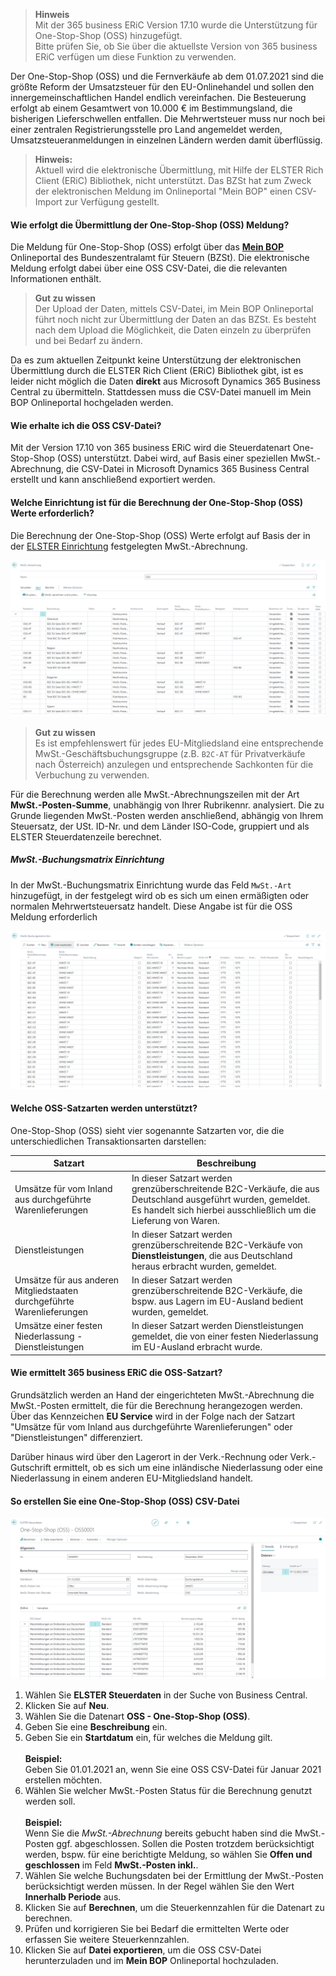 > **Hinweis**<br>Mit der 365 business ERiC Version 17.10 wurde die Unterstützung für One-Stop-Shop (OSS) hinzugefügt.<br>Bitte prüfen Sie, ob Sie über die aktuellste Version von 365 business ERiC verfügen um diese Funktion zu verwenden.

Der One-Stop-Shop (OSS) und die Fernverkäufe ab dem 01.07.2021 sind die größte Reform der Umsatzsteuer für den EU-Onlinehandel und sollen den innergemeinschaftlichen Handel endlich vereinfachen. Die Besteuerung erfolgt ab einem Gesamtwert von 10.000 € im Bestimmungsland, die bisherigen Lieferschwellen entfallen. Die Mehrwertsteuer muss nur noch bei einer zentralen Registrierungsstelle pro Land angemeldet werden, Umsatzsteueranmeldungen in einzelnen Ländern werden damit überflüssig.

>**Hinweis:**<br>Aktuell wird die elektronische Übermittlung, mit Hilfe der ELSTER Rich Client (ERiC) Bibliothek, nicht unterstützt. Das BZSt hat zum Zweck der elektronischen Meldung im Onlineportal "Mein BOP" einen CSV-Import zur Verfügung gestellt.

#### Wie erfolgt die Übermittlung der One-Stop-Shop (OSS) Meldung?

Die Meldung für One-Stop-Shop (OSS) erfolgt über das [**Mein BOP**](https://www.elster.de/bportal/login/softpse) Onlineportal des Bundeszentralamt für Steuern (BZSt). Die elektronische Meldung erfolgt dabei über eine OSS CSV-Datei, die die relevanten Informationen enthält.

> **Gut zu wissen**<br>Der Upload der Daten, mittels CSV-Datei, im Mein BOP Onlineportal führt noch nicht zur Übermittlung der Daten an das BZSt. Es besteht nach dem Upload die Möglichkeit, die Daten einzeln zu überprüfen und bei Bedarf zu ändern.

Da es zum aktuellen Zeitpunkt keine Unterstützung der elektronischen Übermittlung durch die ELSTER Rich Client (ERiC) Bibliothek gibt, ist es leider nicht möglich die Daten **direkt** aus Microsoft Dynamics 365 Business Central zu übermitteln.
Stattdessen muss die CSV-Datei manuell im Mein BOP Onlineportal hochgeladen werden.

#### Wie erhalte ich die OSS CSV-Datei?

Mit der Version 17.10 von 365 business ERiC wird die Steuerdatenart One-Stop-Shop (OSS) unterstützt. Dabei wird, auf Basis einer speziellen MwSt.-Abrechnung, die CSV-Datei in Microsoft Dynamics 365 Business Central erstellt und kann anschließend exportiert werden.

#### Welche Einrichtung ist für die Berechnung der One-Stop-Shop (OSS) Werte erforderlich?

Die Berechnung der One-Stop-Shop (OSS) Werte erfolgt auf Basis der in der [ELSTER Einrichtung](../setup/) festgelegten MwSt.-Abrechnung.

![OSS MwSt.-Abrechnung](/assets/images/365-business-eric/cacd50a60a6113e35c9371fb5e86bdc83d421bc2f9fd4e8329bc7810d526da60.png)

> **Gut zu wissen**<br>Es ist empfehlenswert für jedes EU-Mitgliedsland eine entsprechende MwSt.-Geschäftsbuchungsgruppe (z.B. `B2C-AT` für Privatverkäufe nach Österreich) anzulegen und entsprechende Sachkonten für die Verbuchung zu verwenden.

Für die Berechnung werden alle MwSt.-Abrechnungszeilen mit der Art **MwSt.-Posten-Summe**, unabhängig von Ihrer Rubrikennr. analysiert. Die zu Grunde liegenden MwSt.-Posten werden anschließend, abhängig von Ihrem Steuersatz, der USt. ID-Nr. und dem Länder ISO-Code, gruppiert und als ELSTER Steuerdatenzeile berechnet.

##### MwSt.-Buchungsmatrix Einrichtung

In der MwSt.-Buchungsmatrix Einrichtung wurde das Feld `MwSt.-Art` hinzugefügt, in der festgelegt wird ob es sich um einen ermäßigten oder normalen Mehrwertsteuersatz handelt.
Diese Angabe ist für die OSS Meldung erforderlich

![MwSt.-Buchungsmatrix Einrichtung](/assets/images/365-business-eric/87595300685965a54d95ac2fa299bed22aec81fed15d8ab7791c80edd2b81aed.png)  

#### Welche OSS-Satzarten werden unterstützt?

One-Stop-Shop (OSS) sieht vier sogenannte Satzarten vor, die die unterschiedlichen Transaktionsarten darstellen:

| Satzart | Beschreibung | 
| --- | --- | 
| Umsätze für vom Inland aus durchgeführte Warenlieferungen | In dieser Satzart werden grenzüberschreitende B2C-Verkäufe, die aus Deutschland ausgeführt wurden, gemeldet. Es handelt sich hierbei ausschließlich um die Lieferung von Waren. | 
| Dienstleistungen | In dieser Satzart werden grenzüberschreitende B2C-Verkäufe von **Dienstleistungen**, die aus Deutschland heraus erbracht wurden, gemeldet. | 
| Umsätze für aus anderen Mitgliedstaaten durchgeführte Warenlieferungen | In dieser Satzart werden grenzüberschreitende B2C-Verkäufe, die bspw. aus Lagern im EU-Ausland bedient wurden, gemeldet. |
| Umsätze einer festen Niederlassung - Dienstleistungen | In dieser Satzart werden Dienstleistungen gemeldet, die von einer festen Niederlassung im EU-Ausland erbracht wurde. |

#### Wie ermittelt 365 business ERiC die OSS-Satzart?

Grundsätzlich werden an Hand der eingerichteten MwSt.-Abrechnung die MwSt.-Posten ermittelt, die für die Berechnung herangezogen werden. Über das Kennzeichen **EU Service** wird in der Folge nach der Satzart "Umsätze für vom Inland aus durchgeführte Warenlieferungen" oder "Dienstleistungen" differenziert.

Darüber hinaus wird über den Lagerort in der Verk.-Rechnung oder Verk.-Gutschrift ermittelt, ob es sich um eine inländische Niederlassung oder eine Niederlassung in einem anderen EU-Mitgliedsland handelt.

#### So erstellen Sie eine One-Stop-Shop (OSS) CSV-Datei

![One-Stop-Shop (OSS) in der ELSTER Steuerdaten Karte](/assets/images/365-business-eric/873e116f44dfd2428f2452de4fb82662d3d168beaa3b3a7cfef23f3debeddf5c.png)  

1. Wählen Sie **ELSTER Steuerdaten** in der Suche von Business Central.
2. Klicken Sie auf **Neu**.
3. Wählen Sie die Datenart **OSS - One-Stop-Shop (OSS)**.
4. Geben Sie eine **Beschreibung** ein.
5. Geben Sie ein **Startdatum** ein, für welches die Meldung gilt.<br><br>**Beispiel:**<br>Geben Sie 01.01.2021 an, wenn Sie eine OSS CSV-Datei für Januar 2021 erstellen möchten.
6. Wählen Sie welcher MwSt.-Posten Status für die Berechnung genutzt werden soll.<br><br>**Beispiel:**<br>Wenn Sie die *MwSt.-Abrechnung* bereits gebucht haben sind die MwSt.-Posten ggf. abgeschlossen. Sollen die Posten trotzdem berücksichtigt werden, bspw. für eine berichtigte Meldung, so wählen Sie **Offen und geschlossen** im Feld **MwSt.-Posten inkl.**.
7. Wählen Sie welche Buchungsdaten bei der Ermittlung der MwSt.-Posten berücksichtigt werden müssen. In der Regel wählen Sie den Wert **Innerhalb Periode** aus.
8. Klicken Sie auf **Berechnen**, um die Steuerkennzahlen für die Datenart zu berechnen.
9. Prüfen und korrigieren Sie bei Bedarf die ermittelten Werte oder erfassen Sie weitere Steuerkennzahlen.
10. Klicken Sie auf **Datei exportieren**, um die OSS CSV-Datei herunterzuladen und im **Mein BOP** Onlineportal hochzuladen.